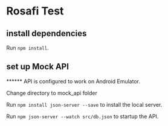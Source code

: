 # Rosafi Test


## install dependencies
Run `npm install`.

## set up Mock API

****** API is configured to work on Android Emulator.


Change directory to mock_api folder

Run `npm install json-server --save` to install the local server.

Run `npm json-server --watch src/db.json` to startup the API. 


